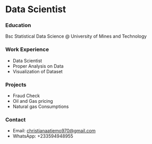 # Data Scientist 
### Education 
Bsc Statistical Data Science @ University of Mines and Technology 
### Work Experience 
- Data Scientist 
- Proper Analysis on Data 
- Visualization of Dataset
### Projects 
- Fraud Check 
- Oil and Gas pricing 
- Natural gas Consumptions
### Contact 
- Email: christianaatiemo970@gmail.com
- WhatsApp: +233594948955
